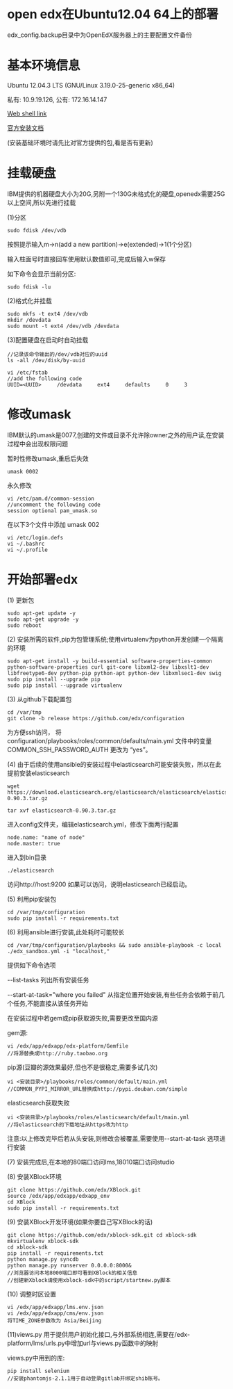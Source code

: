 open edx在Ubuntu12.04 64上的部署
======

edx_config.backup目录中为OpenEdX服务器上的主要配置文件备份

基本环境信息
======
Ubuntu 12.04.3 LTS (GNU/Linux 3.19.0-25-generic x86_64)

私有: 10.9.19.126, 公有: 172.16.14.147

[Web shell link](https://crl.ptopenlab.com:8800/webshell/aTtlMe0hEB6xzZum/)

[官方安装文档](https://github.com/edx/configuration/wiki/edX-Ubuntu-12.04-64-bit-Installation)

(安装基础环境时请先比对官方提供的包,看是否有更新)

挂载硬盘
======
IBM提供的机器硬盘大小为20G,另附一个130G未格式化的硬盘,openedx需要25G以上空间,所以先进行挂载

(1)分区

    sudo fdisk /dev/vdb
    
按照提示输入m->n(add a new partition)->e(extended)->1(1个分区)

输入柱面号时直接回车使用默认数值即可,完成后输入w保存

如下命令会显示当前分区:

    sudo fdisk -lu
    
(2)格式化并挂载

    sudo mkfs -t ext4 /dev/vdb
    mkdir /devdata
    sudo mount -t ext4 /dev/vdb /devdata
    
(3)配置硬盘在启动时自动挂载

    //记录该命令输出的/dev/vdb对应的uuid
    ls -all /dev/disk/by-uuid
    
    vi /etc/fstab
    //add the following code
    UUID=<UUID>     /devdata     ext4     defaults     0     3

修改umask
======
IBM默认的umask是0077,创建的文件或目录不允许除owner之外的用户读,在安装过程中会出现权限问题

暂时性修改umask,重启后失效

    umask 0002
    
永久修改

    vi /etc/pam.d/common-session
    //uncomment the following code
    session optional pam_umask.so

在以下3个文件中添加 umask 002  

    vi /etc/login.defs
    vi ~/.bashrc
    vi ~/.profile

开始部署edx
======
(1)
更新包

    sudo apt-get update -y
    sudo apt-get upgrade -y
    sudo reboot

(2)
安装所需的软件,pip为包管理系统;使用virtualenv为python开发创建一个隔离的环境

    sudo apt-get install -y build-essential software-properties-common python-software-properties curl git-core libxml2-dev libxslt1-dev libfreetype6-dev python-pip python-apt python-dev libxmlsec1-dev swig
    sudo pip install --upgrade pip
    sudo pip install --upgrade virtualenv

(3)
从github下载配置包

    cd /var/tmp
    git clone -b release https://github.com/edx/configuration
    
为方便ssh访问，
将 configuration/playbooks/roles/common/defaults/main.yml 文件中的变量 COMMON_SSH_PASSWORD_AUTH 更改为 “yes”。

(4)
由于后续的使用ansible的安装过程中elasticsearch可能安装失败，所以在此提前安装elasticsearch

    wget https://download.elasticsearch.org/elasticsearch/elasticsearch/elasticsearch-0.90.3.tar.gz 

    tar xvf elasticsearch-0.90.3.tar.gz   

进入config文件夹，编辑elasticsearch.yml，修改下面两行配置 

    node.name: "name of node"  
    node.master: true

进入到bin目录 

    ./elasticsearch

访问http://host:9200 如果可以访问，说明elasticsearch已经启动。

(5)
利用pip安装包

    cd /var/tmp/configuration
    sudo pip install -r requirements.txt

(6)
利用ansible进行安装,此处耗时可能较长

    cd /var/tmp/configuration/playbooks && sudo ansible-playbook -c local ./edx_sandbox.yml -i "localhost,"
    
提供如下命令选项 

--list-tasks 列出所有安装任务

--start-at-task="where you failed" 从指定位置开始安装,有些任务会依赖于前几个任务,不能直接从该任务开始
    
在安装过程中若gem或pip获取源失败,需要更改至国内源

gem源:

    vi /edx/app/edxapp/edx-platform/Gemfile
    //将源替换成http://ruby.taobao.org
    
pip源(豆瓣的源效果最好,但也不是很稳定,需要多试几次)

    vi <安装目录>/playbooks/roles/common/default/main.yml
    //COMMON_PYPI_MIRROR_URL替换成http://pypi.douban.com/simple
    
elasticsearch获取失败

    vi <安装目录>/playbooks/roles/elasticsearch/default/main.yml
    //将elasticsearch的下载地址从https改为http
    
注意:以上修改完毕后若从头安装,则修改会被覆盖,需要使用--start-at-task 选项进行安装

(7)
安装完成后,在本地的80端口访问lms,18010端口访问studio

(8)
安装XBlock环境

    git clone https://github.com/edx/XBlock.git
    source /edx/app/edxapp/edxapp_env
    cd XBlock
    sudo pip install -r requirements.txt
    
(9)
安装XBlock开发环境(如果你要自己写XBlock的话)
    
    git clone https://github.com/edx/xblock-sdk.git cd xblock-sdk
    mkvirtualenv xblock-sdk
    cd xblock-sdk
    pip install -r requirements.txt
    python manage.py syncdb
    python manage.py runserver 0.0.0.0:8000&
    //浏览器访问本地8000端口即可看到XBlock的相关信息
    //创建新Xblock请使用xblock-sdk中的script/startnew.py脚本
    
(10)
调整时区设置

    vi /edx/app/edxapp/lms.env.json
    vi /edx/app/edxapp/cms/env.json
    将TIME_ZONE参数改为 Asia/Beijing

(11)views.py
用于提供用户初始化接口,与外部系统相连,需要在/edx-platform/lms/urls.py中增加url与views.py函数中的映射

views.py中用到的库:
    
    pip install selenium
    //安装phantomjs-2.1.1用于自动登录gitlab并绑定shib账号。
